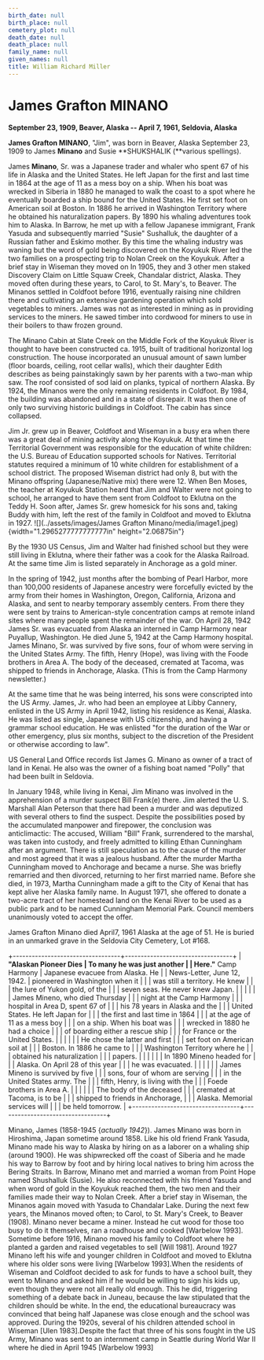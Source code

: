 ```yaml
---
birth_date: null
birth_place: null
cemetery_plot: null
death_date: null
death_place: null
family_name: null
given_names: null
title: William Richard Miller
---
```


# James Grafton MINANO

**September 23, 1909, Beaver, Alaska -- April 7, 1961, Seldovia,
Alaska**

**James Grafton MINANO**, "Jim", was born in Beaver,
Alaska September 23, 1909 to James **Minano** and Susie **SHUKSHALIK
(**various spellings).

James **Minano**, Sr. was a Japanese trader and whaler who spent 67 of
his life in Alaska and the United States. He left Japan for the first
and last time in 1864 at the age of 11 as a mess boy on a ship. When his
boat was wrecked in Siberia in 1880 he managed to walk the coast to a
spot where he eventually boarded a ship bound for the United States. He
first set foot on American soil at Boston. In 1886 he arrived in
Washington Territory where he obtained his naturalization papers. By
1890 his whaling adventures took him to Alaska. In Barrow, he met up
with a fellow Japanese immigrant, Frank Yasuda and subsequently married
"Susie" Sushalluk, the daughter of a Russian father and Eskimo mother.
By this time the whaling industry was waning but the word of gold being
discovered on the Koyukuk River led the two families on a prospecting
trip to Nolan Creek on the Koyukuk. After a brief stay in Wiseman they
moved on In 1905, they and 3 other men staked Discovery Claim on Little
Squaw Creek, Chandalar district, Alaska. They moved often during these
years, to Carol, to St. Mary's, to Beaver. The Minanos settled in
Coldfoot before 1916, eventually raising nine children there and
cultivating an extensive gardening operation which sold vegetables to
miners. James was not as interested in mining as in providing services
to the miners. He sawed timber into cordwood for miners to use in their
boilers to thaw frozen ground.

The Minano Cabin at Slate Creek on the Middle Fork of the Koyukuk River
is thought to have been constructed ca. 1915, built of traditional
horizontal log construction. The house incorporated an unusual amount of
sawn lumber (floor boards, ceiling, root cellar walls), which their
daughter Edith describes as being painstakingly sawn by her parents with
a two-man whip saw. The roof consisted of sod laid on planks, typical of
northern Alaska. By 1924, the Minanos were the only remaining residents
in Coldfoot. By 1984, the building was abandoned and in a state of
disrepair. It was then one of only two surviving historic buildings in
Coldfoot. The cabin has since collapsed.

Jim Jr. grew up in Beaver, Coldfoot and Wiseman in a busy era when there
was a great deal of mining activity along the Koyukuk. At that time the
Territorial Government was responsible for the education of white
children: the U.S. Bureau of Education supported schools for Natives.
Territorial statutes required a minimum of 10 white children for
establishment of a school district. The proposed Wiseman district had
only 8, but with the Minano offspring (Japanese/Native mix) there were
12. When Ben Moses, the teacher at Koyukuk Station heard that Jim and
Walter were not going to school, he arranged to have them sent from
Coldfoot to Eklutna on the Teddy H. Soon after, James Sr. grew homesick
for his sons and, taking Buddy with him, left the rest of the family in
Coldfoot and moved to Eklutna in 1927.
![](../assets/images/James Grafton Minano/media/image1.jpeg){width="1.2965277777777777in"
height="2.06875in"}

By the 1930 US Census, Jim and Walter had finished school but they were
still living in Eklutna, where their father was a cook for the Alaska
Railroad. At the same time Jim is listed separately in Anchorage as a
gold miner.

In the spring of 1942, just months after the bombing of Pearl Harbor,
more than 100,000 residents of Japanese ancestry were forcefully evicted
by the army from their homes in Washington, Oregon, California, Arizona
and Alaska, and sent to nearby temporary assembly centers. From there
they were sent by trains to American-style concentration camps at remote
inland sites where many people spent the remainder of the war. On April
28, 1942 James Sr. was evacuated from Alaska an interned in Camp Harmony
near Puyallup, Washington. He died June 5, 1942 at the Camp Harmony
hospital. James Minano, Sr. was survived by five sons, four of whom were
serving in the United States Army. The fifth, Henry (Hope), was living
with the Foode brothers in Area A. The body of the deceased, cremated at
Tacoma, was shipped to friends in Anchorage, Alaska. (This is from the
Camp Harmony newsletter.)

At the same time that he was being interred, his sons were conscripted
into the US Army. James, Jr. who had been an employee at Libby Cannery,
enlisted in the US Army in April 1942, listing his residence as Kenai,
Alaska. He was listed as single, Japanese with US citizenship, and
having a grammar school education. He was enlisted "for the duration of
the War or other emergency, plus six months, subject to the discretion
of the President or otherwise according to law".

US General Land Office records list James G. Minano as owner of a tract
of land in Kenai. He also was the owner of a fishing boat named "Polly"
that had been built in Seldovia.

In January 1948, while living in Kenai, Jim Minano was involved in the
apprehension of a murder suspect Bill Frank(e) there. Jim alerted the U.
S. Marshall Alan Peterson that there had been a murder and was deputized
with several others to find the suspect. Despite the possibilities posed
by the accumulated manpower and firepower, the conclusion was
anticlimactic: The accused, William "Bill" Frank, surrendered to the
marshal, was taken into custody, and freely admitted to killing Ethan
Cunningham after an argument. There is still speculation as to the cause
of the murder and most agreed that it was a jealous husband. After the
murder Martha Cunningham moved to Anchorage and became a nurse. She was
briefly remarried and then divorced, returning to her first married
name. Before she died, in 1973, Martha Cunningham made a gift to the
City of Kenai that has kept alive her Alaska family name. In August
1971, she offered to donate a two-acre tract of her homestead land on
the Kenai River to be used as a public park and to be named Cunningham
Memorial Park. Council members unanimously voted to accept the offer.

James Grafton Minano died April7, 1961 Alaska at the age of 51. He is
buried in an unmarked grave in the Seldovia City Cemetery, Lot \#168.

+----------------------------------+----------------------------------+
| **\"Alaskan Pioneer Dies         | To many he was just another      |
| Here.\"** Camp Harmony           | Japanese evacuee from Alaska. He |
| News-Letter, June 12, 1942.      | pioneered in Washington when it  |
|                                  | was still a territory. He knew   |
|                                  | the lure of Yukon gold, of the   |
|                                  | seven seas. He never knew Japan. |
|                                  |                                  |
|                                  | James Mineno, who died Thursday  |
|                                  | night at the Camp Harmony        |
|                                  | hospital in Area D, spent 67 of  |
|                                  | his 78 years in Alaska and the   |
|                                  | United States. He left Japan for |
|                                  | the first and last time in 1864  |
|                                  | at the age of 11 as a mess boy   |
|                                  | on a ship. When his boat was     |
|                                  | wrecked in 1880 he had a choice  |
|                                  | of boarding either a rescue ship |
|                                  | for France or the United States. |
|                                  |                                  |
|                                  | He chose the latter and first    |
|                                  | set foot on American soil at     |
|                                  | Boston. In 1886 he came to       |
|                                  | Washington Territory where he    |
|                                  | obtained his naturalization      |
|                                  | papers.                          |
|                                  |                                  |
|                                  | In 1890 Mineno headed for        |
|                                  | Alaska. On April 28 of this year |
|                                  | he was evacuated.                |
|                                  |                                  |
|                                  | James Mineno is survived by five |
|                                  | sons, four of whom are serving   |
|                                  | in the United States army. The   |
|                                  | fifth, Henry, is living with the |
|                                  | Foede brothers in Area A.        |
|                                  |                                  |
|                                  | The body of the deceased         |
|                                  | cremated at Tacoma, is to be     |
|                                  | shipped to friends in Anchorage, |
|                                  | Alaska. Memorial services will   |
|                                  | be held tomorrow.                |
+----------------------------------+----------------------------------+

Minano, James (1858-1945 {*actually 1942*}). James Minano was born in
Hiroshima, Japan sometime around 1858. Like his old friend Frank Yasuda,
Minano made his way to Alaska by hiring on as a laborer on a whaling
ship (around 1900). He was shipwrecked off the coast of Siberia and he
made his way to Barrow by foot and by hiring local natives to bring him
across the Bering Straits. In Barrow, Minano met and married a woman
from Point Hope named Shushalluk (Susie). He also reconnected with his
friend Yasuda and when word of gold in the Koyukuk reached them, the two
men and their families made their way to Nolan Creek. After a brief stay
in Wiseman, the Minanos again moved with Yasuda to Chandalar Lake.
During the next few years, the Minanos moved often; to Carol, to St.
Mary's Creek, to Beaver (1908). Minano never became a miner. Instead he
cut wood for those too busy to do it themselves, ran a roadhouse and
cooked \[Warbelow 1993\]. Sometime before 1916, Minano moved his family
to Coldfoot where he planted a garden and raised vegetables to sell
\[Will 1981\]. Around 1927 Minano left his wife and younger children in
Coldfoot and moved to Eklutna where his older sons were living
\[Warbelow 1993\].When the residents of Wiseman and Coldfoot decided to
ask for funds to have a school built, they went to Minano and asked him
if he would be willing to sign his kids up, even though they were not
all really old enough. This he did, triggering something of a debate
back in Juneau, because the law stipulated that the children should be
white. In the end, the educational bureaucracy was convinced that being
half Japanese was close enough and the school was approved. During the
1920s, several of his children attended school in Wiseman \[Ulen
1983\].Despite the fact that three of his sons fought in the US Army,
Minano was sent to an internment camp in Seattle during World War II
where he died in April 1945 \[Warbelow 1993\]
